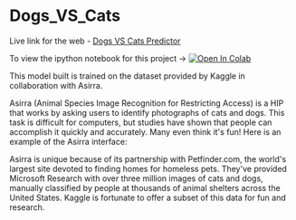 # Dogs_VS_Cats

Live link for the web - [Dogs VS Cats Predictor](https://share.streamlit.io/hrushi11/dogs_vs_cats/main/script.py)

To view the ipython notebook for this project ->  [![Open In Colab](https://colab.research.google.com/assets/colab-badge.svg)](https://colab.research.google.com/drive/1R0M3hMms9tSKxyTYBgx_DYeM2PyGfmUh?usp=sharing)


This model built is trained on the dataset provided by Kaggle in collaboration with Asirra.

Asirra (Animal Species Image Recognition for Restricting Access) is a HIP that works by asking users to identify photographs of cats and dogs. 
This task is difficult for computers, but studies have shown that people can accomplish it quickly and accurately. 
Many even think it's fun! Here is an example of the Asirra interface:

Asirra is unique because of its partnership with Petfinder.com, the world's largest site devoted to finding homes for homeless pets. 
They've provided Microsoft Research with over three million images of cats and dogs, manually classified by people at thousands of animal shelters across the United States.
Kaggle is fortunate to offer a subset of this data for fun and research.
